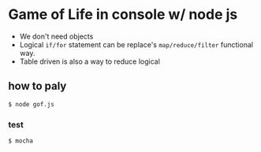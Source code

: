 Game of Life in console w/ node js
===

* We don't need objects
* Logical `if/for` statement can be replace's `map/reduce/filter` functional way.
* Table driven is also a way to reduce logical

## how to paly

```bash
$ node gof.js
```
### test

```
$ mocha
```